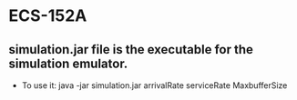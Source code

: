 # ECS-152A

## simulation.jar file is the executable for the simulation emulator.
- To use it: java -jar simulation.jar arrivalRate serviceRate MaxbufferSize